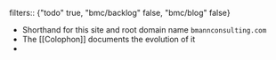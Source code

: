 filters:: {"todo" true, "bmc/backlog" false, "bmc/blog" false}

- Shorthand for this site and root domain name `bmannconsulting.com`
- The [[Colophon]] documents the evolution of it
-